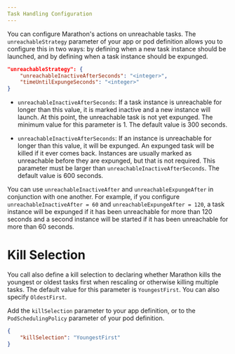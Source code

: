 ```yaml
---
Task Handling Configuration
---
```


You can configure Marathon's actions on unreachable tasks. The `unreachableStrategy` parameter of your app or pod definition allows you to configure this in two ways: by defining when a new task instance should be launched, and by defining when a task instance should be expunged.

```json
"unreachableStrategy": {
	"unreachableInactiveAfterSeconds": "<integer>",
	"timeUntilExpungeSeconds": "<integer>"
}
```

- `unreachableInactiveAfterSeconds`: If a task instance is unreachable for longer than this value, it is marked inactive and a new instance will launch. At this point, the unreachable task is not yet expunged. The minimum value for this parameter is 1. The default value is 300 seconds.

- `unreachableInactiveAfterSeconds`: If an instance is unreachable for longer than this value, it will be expunged. An expunged task will be killed if it ever comes back. Instances are usually marked as unreachable before they are expunged, but that is not required. This parameter must be larger than `unreachableInactiveAfterSeconds`. The default value is 600 seconds.

You can use `unreachableInactiveAfter` and `unreachableExpungeAfter` in conjunction with one another. For example, if you configure `unreachableInactiveAfter = 60` and `unreachableExpungeAfter = 120`, a task instance will be expunged if it has been unreachable for more than 120 seconds and a second instance will be started if it has been unreachable for more than 60 seconds.

# Kill Selection
You call also define a kill selection to declaring whether Marathon kills the youngest or oldest tasks first when rescaling or otherwise killing multiple tasks. The default value for this parameter is `YoungestFirst`. You can also specify `OldestFirst`.

Add the `killSelection` parameter to your app definition, or to the `PodSchedulingPolicy` parameter of your pod definition.

```json
{
    "killSelection": "YoungestFirst"
}
```